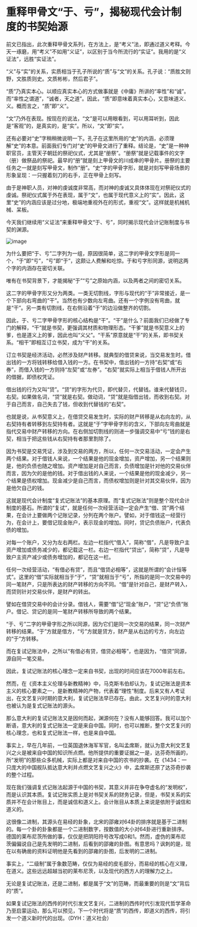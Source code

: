 # 重释甲骨文“于、亏”，揭秘现代会计制度的书契始源


前文已指出，此次重释甲骨文系列，在方法上，是“考义”法，即通过道义考释。今天一琢磨，用“考义”不如用“义证”，以区别于当今所流行的“实证”。我用的是“义证法”，远胜“实证法”。



“义”与“实”的关系，实质相当于孔子所说的“质”与“文”的关系。孔子说：“质胜文则野，文胜质则史。文质彬彬，然后君子”。



“质”乃真实本心。以顺应真实本心的方式做事就是《中庸》所讲的“率性”和“诚”。而“率性之谓道”，“诚者，天之道”。因此，“质”即意味着真实本心，又意味道义、义。概而言之，“质”即“义”。



“文”乃外在表现。按现在的说法，“文”是可以用眼看到，可以用耳听到，因此是“客观”的，是真实的，是“实”。所以，“文”即“实”。



还有必要对“史”字稍稍微说明一下。孔子在这里所用的“史”的内涵，必须理解“史”的本意。前面我们专门对“史”的甲骨文进行了重释。结论是，“史”是一种神职官员，主管天子朝廷的祭祀仪式，尤其是“册祭”。“册祭”就是记载事件的文字（册）做祭品的祭祀。最早的“册”就是刻上甲骨文的川成串的甲骨片。册祭的主要任务之一就是刻写甲骨文，制作“册”。“史”字的甲骨字形，就是对刻写甲骨场景的形象呈现：一只握着刻刀的右手，正在甲骨上刻写。



由于是神职人员，对神的虔诚度非常高，而对神的虔诚又具体体现在对祭祀仪式的虔诚。祭祀仪式属于外在表现，属于“文”，也属于现代意义上的“实”。因此，这里“史”的内涵应该是过分地，极端地重视外在的形式，重视“文”。这样就是机械机械、呆板。



今天我们继续用“义证法”来重释甲骨文“于、亏”，同时揭示现代会计记账制度与书契的渊源。


![image](https://user-images.githubusercontent.com/9961069/130204518-18a596e3-12b5-4bfc-ae30-5c27fdb6f8b4.png)




为什么要把“于、亏”二字列为一组，原因很简单，这二字的甲骨文字形是同一个，“于”即“亏”，“亏”即“于”，这颇让人费解和吃惊。于和亏字形同源，说明这两个字的内涵存在密切关联。



唯有在书契背景下，才能揭秘“于”“亏”之原始内涵，以及两者之间的密切关系。



这二字的甲骨字形又分为两类。一类无切割线，字形与现代的“于”非常接近，是一个下部向右弯曲的“干”。当然也有少数向左弯曲。还有一个字例没有弯曲，就是“干”。另一类有切割线，在右侧沿着“于”的边沿做整齐的切割。



因此，于、亏二字甲骨字形的核心结构是“干”。“干”是什么？前面我们已经做了专门的解释，“干”就是书契，更强调其材质和物理形态。“干爹”就是书契意义上的爹，也是道义上的爹，因此也叫“义父”。“干系”原意就是“干”的关系，即书契关系。“相干”即相互订立书契，成为“干”的关系。



订立书契是经济活动，必然涉及财产转移。就典型的借贷来说，当交易发生时。借出钱的一方将钱转移给借入钱的一方。在书契中，借出钱的一方持“右契”或“右券”，而借入钱的一方则持“左契”或“左券”。“右契”就实际上相当于借钱人所开出的借据，即债权凭证。



借出钱的行为又叫“贷”。“贷”的字形为代贝，即代替贝，代替钱。谁来代替钱贝，右契。如果做名词，“贷”就是右契。做动词，“贷”就是指借出钱，而收到右契。对于自己而言，自己失去了钱，但收到代替钱的“右契”。



也就是说，从书契意义上，在借贷交易发生时，实际的财产转移是从右向左的，从右契持有者转移到左契持有者。这就是“于”字甲骨字形的含义，下部向左弯曲就是指代交易中财产转移的方向。在右侧加切割线的则进一步强调交易中“亏”钱的是右契，相当于把这些钱从右契持有者那里割除了。



因为书契是交易凭证，涉及到交易的两方，所以，任何一次交易活动，一定会产生两个结果。对于借钱人来说，一个结果是他的现金增加，资产增加，另一个结果则是，他的负债也随之增加。资产增加是对自己而言，负债增加是针对他的交易伙伴而言，因为欠的是他的钱。对于借出钱的人来说，一个结果是他的现金减少，另一个结果是债权增加。现金减少是自己而言，而债权增加则是针对其交易伙伴，因为是他欠自己的钱。



这就是现代会计制度“复式记账法”的基本原理。而“复式记账法”则是整个现代会计制度的基石。所谓的“复试”，就是任何一次经营活动一定会产生“借、贷”两个结果，在会计上要做两个记账记录，分列在两个账户。譬如，对于借钱这一经营行为，在会计上，要借记现金账户，表示现金的增加。同时，贷记负债账户，代表负债的增加。



对每一个账户，又分为左右两栏。左边一栏指代“借入”，简称“借”，凡是导致户主资产增加或债务减少的，都记载这一栏。右边一栏指代“贷出”，简称“贷”，凡是导致户主资产减少或债务增加的，都记在这一栏。



任何一次经营活动，“有借必有贷”，而且“借贷必相等”，这就是所谓的“会计恒等式”。这里的“借”实际就相当于“于”，“贷”就相当于“亏”，所指的是同一次交易中的同一笔财产，只是所表达的财产转移的方向不同。“借”是针对自己，是财产转入，而贷则针对交易伙伴，是财产的转出。



譬如在借贷交易中的会计分录。借钱人，需要“借”记“现金”账户，“贷”记“负债”账户。借记、贷记的是同一笔财产转移所导致的两个结果。



“于、亏”二字的甲骨字形之所以同源，因为它们是同一次交易的结果，同一次财产转移的结果。“于”方就是借方，“亏”方就是贷方，财产是从右边的亏方，向左边的“于”方转移。



而在复试记账法中，之所以“有借必有贷，借贷必相等”，也是因为，“借贷”同源，源自同一笔交易。



因此，复试记账法的核心理念一定来自书契，出现的时间应该在7000年前左右。



然而，在《资本主义伦理与新教精神》中，马克斯韦伯却认为，复试记账法是资本主义的核心要素之一，是新教精神的产物，代表着“理性”制度。后来又有人考证出，在文艺复兴时期的意大利，复试记账法早已存在。由此，文艺复兴时的意大利也被认为是复式记账法的源头。



那么意大利的复试记账法又是因何而起，渊源何在？没有人能够回答。我可以加个断语，意大利的复式记账法一定是来自中国。同时，也可以推断，整个文艺复兴的核心理念，也和复式记账法一样，也是来自中国。



事实上，早在几年前，一位英国退休海军军官，名叫孟席斯，就认为意大利文艺复兴之火是被来自中国的知识所点燃。他所提供的重要证据之一是，达芬奇所画的，所“发明”的那些众多机械，实际上都是对来自中国的农书的抄袭。在《1434：一只庞大的中国舰队抵达意大利并点燃文艺复兴之火》中，孟席斯还原了达芬奇抄袭的整个过程。



现在我们强调复式记账法起源于中国的书契，其意义并非在争夺虚名的“发明权”，而是认识其本质。复试记账实质上是对书契关系的财务记录，但是，书契关系的实质并不在会计账目上，而是诚信和道义上。会计账目从本质上来说是依附于诚信和道义的。



这很像二进制，其源头在易经的卦象，北宋的邵雍对64卦的排序就是基于二进制的。每一个卦的卦象都是一个二进制数字，按数值的大小对64卦进行重新排序。德国的莱布尼茨所做的事，仅仅是把阴阳符号改写成0和1。然而，虚伪的莱布尼茨偏偏说自己是先发明的二进制，后看到的邵雍的卦图。有意思吗？讽刺的是，现在以有确凿的资料证明他是先看到的邵雍的卦图，后发明的二进制。



事实上，“二级制”属于象数范畴，仅仅为易经的皮毛部分，而易经的核心在义理，在道义。这些远远超越当初的莱布尼茨，以及现代的西方人的理解力之上。



无论是复试记账法，还是二进制，都是属于“文”的范畴，而最重要的则是“文”背后的“质”。



如果复试记账法的西传的时代引发文艺复兴，二进制的西传时代引发现代哲学革命乃至启蒙运动，那么可以预见，下一个时代将是“质”的西传，即道义的西传，将引发一个道义新时代的出现。（DYH：道义社会）
